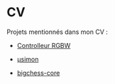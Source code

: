 # CV

Projets mentionnés dans mon CV :

- [Controlleur RGBW](https://www.github.com/AlexandreGauthier/rgb)

- [µsimon](https://www.github.com/AlexandreGauthier/microsimon)

- [bigchess-core](https://www.github.com/AlexandreGauthier/bigchess)
